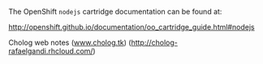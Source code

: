 The OpenShift `nodejs` cartridge documentation can be found at:

http://openshift.github.io/documentation/oo_cartridge_guide.html#nodejs


Cholog web notes (www.cholog.tk) (http://cholog-rafaelgandi.rhcloud.com/)
